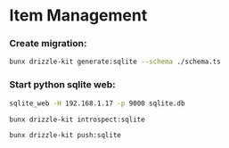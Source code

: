 # Item Management

### Create migration:

```bash
bunx drizzle-kit generate:sqlite --schema ./schema.ts
```

### Start python sqlite web:

```bash
sqlite_web -H 192.168.1.17 -p 9000 sqlite.db
```

```bash
bunx drizzle-kit introspect:sqlite
```

```bash
bunx drizzle-kit push:sqlite
```

